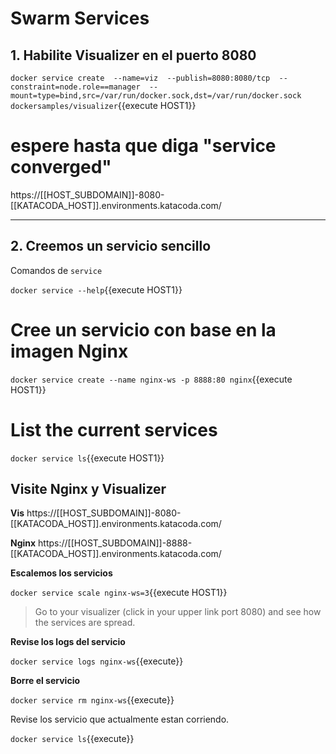 # Swarm Services


## 1. Habilite Visualizer en el puerto 8080

`docker service create  --name=viz  --publish=8080:8080/tcp  --constraint=node.role==manager  --mount=type=bind,src=/var/run/docker.sock,dst=/var/run/docker.sock  dockersamples/visualizer`{{execute HOST1}}

# espere hasta que diga "service converged"

https://[[HOST_SUBDOMAIN]]-8080-[[KATACODA_HOST]].environments.katacoda.com/


---

## 2. Creemos un servicio sencillo

Comandos de `service`

`docker service --help`{{execute HOST1}}

# Cree un servicio con base en la imagen Nginx

`docker service create --name nginx-ws -p 8888:80 nginx`{{execute HOST1}}


# List the current services

`docker service ls`{{execute HOST1}}



## Visite Nginx y Visualizer

**Vis**
https://[[HOST_SUBDOMAIN]]-8080-[[KATACODA_HOST]].environments.katacoda.com/

**Nginx**
https://[[HOST_SUBDOMAIN]]-8888-[[KATACODA_HOST]].environments.katacoda.com/



**Escalemos los servicios**

`docker service scale nginx-ws=3`{{execute HOST1}}

> Go to your visualizer (click in your upper link port 8080) and see how the services are spread.

**Revise los logs del servicio**

`docker service logs nginx-ws`{{execute}}

**Borre el servicio**

`docker service rm nginx-ws`{{execute}}


Revise los servicio que actualmente estan corriendo.

`docker service ls`{{execute}}

